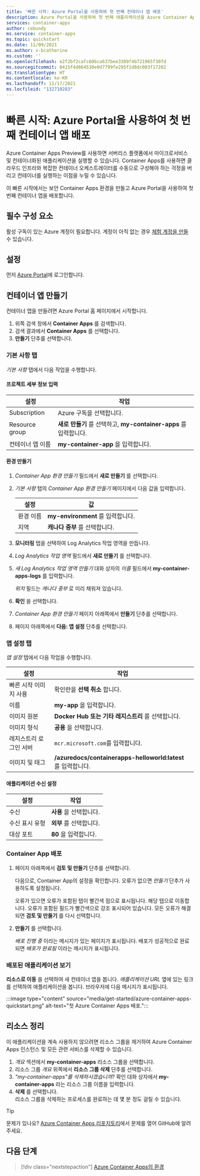 ```yaml
---
title: '빠른 시작: Azure Portal을 사용하여 첫 번째 컨테이너 앱 배포'
description: Azure Portal을 사용하여 첫 번째 애플리케이션을 Azure Container Apps 미리 보기에 배포합니다.
services: container-apps
author: cebundy
ms.service: container-apps
ms.topic: quickstart
ms.date: 11/09/2021
ms.author: v-bcatherine
ms.custom: ''
ms.openlocfilehash: e2f2bf2cafc60bca637bee3309f4b721965f30fd
ms.sourcegitcommit: 0415f4d064530e0d7799fe295f1d8dc003f17202
ms.translationtype: HT
ms.contentlocale: ko-KR
ms.lasthandoff: 11/17/2021
ms.locfileid: "132710283"
---
```

# <a name="quickstart-deploy-your-first-container-app-using-the-azure-portal"></a>빠른 시작: Azure Portal을 사용하여 첫 번째 컨테이너 앱 배포

Azure Container Apps Preview를 사용하면 서버리스 플랫폼에서 마이크로서비스 및 컨테이너화된 애플리케이션을 실행할 수 있습니다. Container Apps를 사용하면 클라우드 인프라와 복잡한 컨테이너 오케스트레이터를 수동으로 구성해야 하는 걱정을 버리고 컨테이너를 실행하는 이점을 누릴 수 있습니다.

이 빠른 시작에서는 보안 Container Apps 환경을 만들고 Azure Portal을 사용하여 첫 번째 컨테이너 앱을 배포합니다.

## <a name="prerequisites"></a>필수 구성 요소

활성 구독이 있는 Azure 계정이 필요합니다. 계정이 아직 없는 경우 [체험 계정을 만들](https://azure.microsoft.com/free/?WT.mc_id=A261C142F) 수 있습니다.

## <a name="setup"></a>설정

먼저 [Azure Portal](https://portal.azure.com)에 로그인합니다.
<!--
Do we need to include steps to login?  Probably not..
-->

## <a name="create-a-container-app"></a>컨테이너 앱 만들기

컨테이너 앱을 만들려면 Azure Portal 홈 페이지에서 시작합니다.

1. 위쪽 검색 창에서 **Container Apps** 를 검색합니다.
1. 검색 결과에서 **Container Apps** 를 선택합니다.
1. **만들기** 단추를 선택합니다.

### <a name="basics-tab"></a>기본 사항 탭

*기본 사항* 탭에서 다음 작업을 수행합니다.

#### <a name="enter-project-details"></a>프로젝트 세부 정보 입력

| 설정 | 작업 |
|---|---|
| Subscription | Azure 구독을 선택합니다. |
| Resource group | **새로 만들기** 를 선택하고, **my-container-apps** 를 입력합니다. |
| 컨테이너 앱 이름 |  **my-container-app** 을 입력합니다. |

#### <a name="create-an-environment"></a>환경 만들기
 
1. *Container App 환경 만들기* 필드에서 **새로 만들기** 를 선택합니다.
1. *기본 사항* 탭의 *Container App 환경 만들기* 페이지에서 다음 값을 입력합니다.

    | 설정 | 값 |
    |---|---|
    | 환경 이름 | **my-environment** 를 입력합니다. | 
    | 지역 | **캐나다 중부** 를 선택합니다. |

1. **모니터링** 탭을 선택하여 Log Analytics 작업 영역을 만듭니다.
1. *Log Analytics 작업 영역* 필드에서 **새로 만들기** 를 선택합니다.
1. *새 Log Analytics 작업 영역 만들기* 대화 상자의 *이름* 필드에서 **my-container-apps-logs** 를 입력합니다.
  
    *위치* 필드는 *캐나다 중부* 로 미리 채워져 있습니다.
1. **확인** 을 선택합니다.
1. *Container App 환경 만들기* 페이지 아래쪽에서 **만들기** 단추를 선택합니다.
1. 페이지 아래쪽에서 **다음: 앱 설정** 단추를 선택합니다.

### <a name="app-settings-tab"></a>앱 설정 탭

*앱 설정* 탭에서 다음 작업을 수행합니다.

| 설정 | 작업 |
|---|---|
| 빠른 시작 이미지 사용 | 확인란을 **선택 취소** 합니다. |
| 이름 | **my-app** 을 입력합니다. <!-- I don't know what name to use --> |
| 이미지 원본 | **Docker Hub 또는 기타 레지스트리** 를 선택합니다. |
| 이미지 형식 | **공용** 을 선택합니다. |
| 레지스트리 로그인 서버 | `mcr.microsoft.com`를 입력합니다. |  
| 이미지 및 태그 | **/azuredocs/containerapps-helloworld:latest** 를 입력합니다. |

#### <a name="application-ingress-settings"></a>애플리케이션 수신 설정

| 설정 | 작업 |
|---|---|
| 수신 | **사용** 을 선택합니다. |
| 수신 표시 유형 | **외부** 를 선택합니다. |
| 대상 포트 | **80** 을 입력합니다. |

### <a name="deploying-the-container-app"></a>Container App 배포

1. 페이지 아래쪽에서 **검토 및 만들기** 단추를 선택합니다.  

    다음으로, Container App의 설정을 확인합니다. 오류가 없으면 *만들기* 단추가 사용하도록 설정됩니다.  

    오류가 있으면 오류가 포함된 탭이 빨간색 점으로 표시됩니다.  해당 탭으로 이동합니다. 오류가 포함된 필드가 빨간색으로 강조 표시되어 있습니다.  모든 오류가 해결되면 **검토 및 만들기** 를 다시 선택합니다.

1. **만들기** 를 선택합니다.

    *배포 진행 중* 이라는 메시지가 있는 페이지가 표시됩니다.  배포가 성공적으로 완료되면 *배포가 완료됨* 이라는 메시지가 표시됩니다.

### <a name="view-your-deployed-application"></a>배포된 애플리케이션 보기

**리소스로 이동** 을 선택하여 새 컨테이너 앱을 봅니다.  *애플리케이션 URL* 옆에 있는 링크를 선택하여 애플리케이션을 봅니다. 브라우저에 다음 메시지가 표시됩니다.

:::image type="content" source="media/get-started/azure-container-apps-quickstart.png" alt-text="첫 Azure Container Apps 배포.":::

## <a name="clean-up-resources"></a>리소스 정리

이 애플리케이션을 계속 사용하지 않으려면 리소스 그룹을 제거하여 Azure Container Apps 인스턴스 및 모든 관련 서비스를 삭제할 수 있습니다.

1. *개요* 섹션에서 **my-container-apps** 리소스 그룹을 선택합니다.
1. 리소스 그룹 *개요* 위쪽에서 **리소스 그룹 삭제** 단추를 선택합니다.
1. *"my-container-apps"를 삭제하시겠습니까?* 확인 대화 상자에서 **my-container-apps** 라는 리소스 그룹 이름을 입력합니다.
1. **삭제** 를 선택합니다.  
    리소스 그룹을 삭제하는 프로세스를 완료하는 데 몇 분 정도 걸릴 수 있습니다.


> [!TIP]
> 문제가 있나요? [Azure Container Apps 리포지토리](https://github.com/microsoft/azure-container-apps)에서 문제를 열어 GitHub에 알려주세요.

## <a name="next-steps"></a>다음 단계

> [!div class="nextstepaction"]
> [Azure Container Apps의 환경](environment.md)

